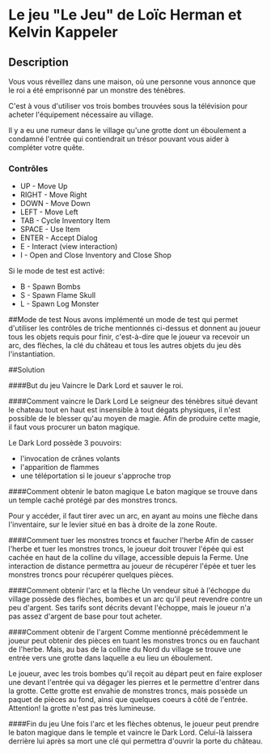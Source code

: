 # Le jeu "Le Jeu" de Loïc Herman et Kelvin Kappeler

## Description

Vous vous réveillez dans une maison, où une personne vous annonce que le roi a été emprisonné par un monstre des ténèbres.

C'est à vous d'utiliser vos trois bombes trouvées sous la télévision pour acheter l'équipement nécessaire au village.

Il y a eu une rumeur dans le village qu'une grotte dont un éboulement a condamné l'entrée qui contiendrait un trésor pouvant vous aider à compléter votre quête.

### Contrôles
- UP - Move Up
- RIGHT - Move Right
- DOWN - Move Down 
- LEFT - Move Left 
- TAB - Cycle Inventory Item
- SPACE - Use Item 
- ENTER - Accept Dialog 
- E - Interact (view interaction) 
- I - Open and Close Inventory and Close Shop

Si le mode de test est activé:
- B - Spawn Bombs 
- S - Spawn Flame Skull 
- L - Spawn Log Monster

##Mode de test
Nous avons implémenté un mode de test qui permet d'utiliser les contrôles de triche mentionnés ci-dessus et donnent au joueur tous les objets
requis pour finir, c'est-à-dire que le joueur va recevoir un arc, des flèches, la clé du château et tous les autres objets du jeu dès l'instantiation.

##Solution

####But du jeu
Vaincre le Dark Lord et sauver le roi.

####Comment vaincre le Dark Lord
Le seigneur des ténèbres situé devant le chateau tout en haut est insensible à tout dégats physiques, il n'est possible de le blesser qu'au moyen de magie. Afin de produire cette magie, il faut vous procurer un baton magique.

Le Dark Lord possède 3 pouvoirs:
- l'invocation de crânes volants
- l'apparition de flammes
- une téléportation si le joueur s'approche trop

####Comment obtenir le baton magique
Le baton magique se trouve dans un temple caché protégé par des monstres troncs.

Pour y accéder, il faut tirer avec un arc, en ayant au moins une flèche dans l'inventaire, sur le levier situé en bas à droite de la zone Route.

####Comment tuer les monstres troncs et faucher l'herbe
Afin de casser l'herbe et tuer les monstres troncs, le joueur doit trouver l'épée qui est cachée en haut de la colline du village, accessible depuis la Ferme.
Une interaction de distance permettra au joueur de récupérer l'épée et tuer les monstres troncs pour récupérer quelques pièces.

####Comment obtenir l'arc et la flèche
Un vendeur situé à l'échoppe du village possède des flèches, bombes et un arc qu'il peut revendre contre un peu d'argent.
Ses tarifs sont décrits devant l'échoppe, mais le joueur n'a pas assez d'argent de base pour tout acheter.

####Comment obtenir de l'argent
Comme mentionné précédemment le joueur peut obtenir des pièces en tuant les monstres troncs ou en fauchant de l'herbe.
Mais, au bas de la colline du Nord du village se trouve une entrée vers une grotte dans laquelle a eu lieu un éboulement.

Le joueur, avec les trois bombes qu'il reçoit au départ peut en faire exploser une devant l'entrée qui va dégager les pierres et le permettre d'entrer dans la grotte.
Cette grotte est envahie de monstres troncs, mais possède un paquet de pièces au fond, ainsi que quelques coeurs à côté de l'entrée. Attention! la grotte n'est pas très lumineuse.

####Fin du jeu 
Une fois l'arc et les flèches obtenus, le joueur peut prendre le baton magique dans le temple et vaincre le Dark Lord. Celui-là laissera derrière lui après sa mort une clé qui permettra d'ouvrir la porte du château.





